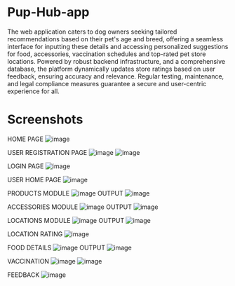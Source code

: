 # Pup-Hub-app

The web application caters to dog owners seeking tailored recommendations based on their pet's age and breed, offering a seamless interface for inputting these details and accessing personalized suggestions for food, accessories, vaccination schedules and top-rated pet store locations. Powered by robust backend infrastructure, and a comprehensive database, the platform dynamically updates store ratings based on user feedback, ensuring accuracy and relevance. Regular testing, maintenance, and legal compliance measures guarantee a secure and user-centric experience for all.

# Screenshots
 HOME PAGE
![image](https://github.com/Nikita461/Pup-Hub-app/assets/69640422/d706479d-502d-4adf-81a6-faa1fb7824b7)

USER REGISTRATION PAGE
![image](https://github.com/Nikita461/Pup-Hub-app/assets/69640422/171870e7-5aca-44d3-8ae0-6c239fca423d)
![image](https://github.com/Nikita461/Pup-Hub-app/assets/69640422/1476985f-765d-44d2-bc11-cb87a20a8b70)

LOGIN PAGE
![image](https://github.com/Nikita461/Pup-Hub-app/assets/69640422/114f6f66-4bf5-4668-88d0-cd30d562b409)

USER HOME PAGE
![image](https://github.com/Nikita461/Pup-Hub-app/assets/69640422/fa16e7b0-89ba-482d-9b43-7c1c59963a46)

PRODUCTS MODULE
![image](https://github.com/Nikita461/Pup-Hub-app/assets/69640422/8e054601-9171-456c-b53a-e34f8b44617c)
OUTPUT
![image](https://github.com/Nikita461/Pup-Hub-app/assets/69640422/5ef14c0e-6cd2-402b-ac62-7288abbeb780)

ACCESSORIES MODULE
![image](https://github.com/Nikita461/Pup-Hub-app/assets/69640422/fc7b5878-e0db-422a-9d30-8fa0de158dfd)
OUTPUT
![image](https://github.com/Nikita461/Pup-Hub-app/assets/69640422/619802cf-fd9b-43c3-b64d-60aaff369c11)

LOCATIONS MODULE
![image](https://github.com/Nikita461/Pup-Hub-app/assets/69640422/73f2a1fe-74b6-4716-88e2-59b671c9b699)
OUTPUT
![image](https://github.com/Nikita461/Pup-Hub-app/assets/69640422/bb3f553c-0382-4505-b9c6-adf9c7562b91)

LOCATION RATING
![image](https://github.com/Nikita461/Pup-Hub-app/assets/69640422/7149ea86-63a7-4f14-b380-ec178eeafbfb)

FOOD DETAILS
![image](https://github.com/Nikita461/Pup-Hub-app/assets/69640422/94decf12-9934-4b14-aa5b-9797f2137cf4)
OUTPUT
![image](https://github.com/Nikita461/Pup-Hub-app/assets/69640422/e22c8e37-5c09-4e10-9846-b35e64f76e95)

VACCINATION
![image](https://github.com/Nikita461/Pup-Hub-app/assets/69640422/78bfc703-0d84-42a0-803e-308ff406c7a1)
![image](https://github.com/Nikita461/Pup-Hub-app/assets/69640422/12c55567-3742-4070-806e-565116ea96fc)

FEEDBACK
![image](https://github.com/Nikita461/Pup-Hub-app/assets/69640422/7700990e-9b56-482c-8318-8f3f5bf33d4f)
















